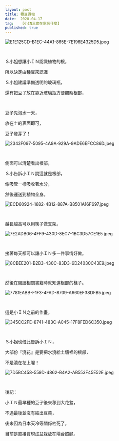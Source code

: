 ```yaml
---
layout: post
title: 種豆得根
date:  2020-04-17
tag:   【小IN三歲在家玩什麼】
published: true 
---
```

<p><img alt="E1E125CD-B1EC-44A1-865E-7E196E4325D5.jpeg" src="https://pic.pimg.tw/smlife543/1587127877-962549740_n.jpg" title="E1E125CD-B1EC-44A1-865E-7E196E4325D5.jpeg"></p>

<p>&nbsp;</p>

<p>Ｓ小姐想讓小ＩＮ認識植物的根，</p>

<p>所以決定由種豆來認識</p>

<p>Ｓ小姐建議準備透明的玻璃瓶，</p>

<p>還有把豆子放在靠近玻璃瓶方便觀察根部，</p>

<p>&nbsp;</p>

<p>豆子先泡水一天，</p>

<p>放在土的表面即可，</p>

<p>豆子發芽了！</p>

<p><img alt="2343F097-5095-4A9A-929A-9ADE6EFCC86D.jpeg" src="https://pic.pimg.tw/smlife543/1587127882-3628332378_n.jpg" title="2343F097-5095-4A9A-929A-9ADE6EFCC86D.jpeg"></p>

<p>&nbsp;</p>

<p>側面可以清楚看出根部，</p>

<p>Ｓ小告訴小ＩＮ說這就是根部，</p>

<p>像吸管一樣吸收著水分，</p>

<p>然後運送到植物全身。</p>

<p><img alt="ECD60924-1682-4B12-887A-B8501A16F697.jpeg" src="https://pic.pimg.tw/smlife543/1587127878-3624436170_n.jpg" title="ECD60924-1682-4B12-887A-B8501A16F697.jpeg"></p>

<p>&nbsp;</p>

<p>越長越高可以用筷子做支架。</p>

<p><img alt="7E2ADB06-4FF9-430D-8EC7-1BC3D57CE1E5.jpeg" src="https://pic.pimg.tw/smlife543/1587127878-589823426_n.jpg" title="7E2ADB06-4FF9-430D-8EC7-1BC3D57CE1E5.jpeg"></p>

<p>&nbsp;</p>

<p>接著每天都可以讓小ＩＮ多一件事情好做。</p>

<p><img alt="8CBEE201-B2B3-430C-83D3-6D24030C43E9.jpeg" src="https://pic.pimg.tw/smlife543/1587127882-1307867264_n.jpg" title="8CBEE201-B2B3-430C-83D3-6D24030C43E9.jpeg"></p>

<p>&nbsp;</p>

<p>然後在閱讀相關書籍時就知道根部的樣子。</p>

<p><img alt="7781EABB-F1F3-4FAD-8709-A660EF38DFB5.jpeg" src="https://pic.pimg.tw/smlife543/1587127886-2071084961_n.jpg" title="7781EABB-F1F3-4FAD-8709-A660EF38DFB5.jpeg"></p>

<p>&nbsp;</p>

<p>這是小ＩＮ之前的作畫。</p>

<p><img alt="345CC2FE-8741-483C-A045-17F8FED6C350.jpeg" src="https://pic.pimg.tw/smlife543/1587127888-715874693_n.jpg" title="345CC2FE-8741-483C-A045-17F8FED6C350.jpeg"></p>

<p>&nbsp;</p>

<p>Ｓ小姐也借此告訴小ＩＮ，</p>

<p>大部份『澆花』是要把水澆給土壤裡的根部，</p>

<p>不是澆在花上喔！</p>

<p><img alt="7D5BC458-559D-4862-B4A2-AB553F45E52E.jpeg" src="https://pic.pimg.tw/smlife543/1587127884-2870704991_n.jpg" title="7D5BC458-559D-4862-B4A2-AB553F45E52E.jpeg"></p>

<p>&nbsp;</p>

<p>後記：</p>

<p>小ＩＮ最早種的豆子後來移到大花盆，</p>

<p>不過最後並沒有結出豆莢，</p>

<p>後來因為日本天冷等關係枯死了，</p>

<p>目前是直接買現成盆栽放在陽台照顧。</p>

<p>&nbsp;</p>

